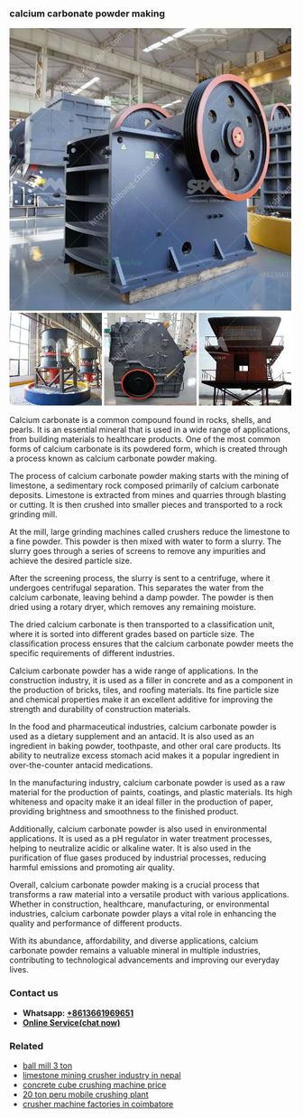 <h3>calcium carbonate powder making</h3><img src='1708332528.jpg' alt=''><p>Calcium carbonate is a common compound found in rocks, shells, and pearls. It is an essential mineral that is used in a wide range of applications, from building materials to healthcare products. One of the most common forms of calcium carbonate is its powdered form, which is created through a process known as calcium carbonate powder making.</p><p>The process of calcium carbonate powder making starts with the mining of limestone, a sedimentary rock composed primarily of calcium carbonate deposits. Limestone is extracted from mines and quarries through blasting or cutting. It is then crushed into smaller pieces and transported to a rock grinding mill.</p><p>At the mill, large grinding machines called crushers reduce the limestone to a fine powder. This powder is then mixed with water to form a slurry. The slurry goes through a series of screens to remove any impurities and achieve the desired particle size.</p><p>After the screening process, the slurry is sent to a centrifuge, where it undergoes centrifugal separation. This separates the water from the calcium carbonate, leaving behind a damp powder. The powder is then dried using a rotary dryer, which removes any remaining moisture.</p><p>The dried calcium carbonate is then transported to a classification unit, where it is sorted into different grades based on particle size. The classification process ensures that the calcium carbonate powder meets the specific requirements of different industries.</p><p>Calcium carbonate powder has a wide range of applications. In the construction industry, it is used as a filler in concrete and as a component in the production of bricks, tiles, and roofing materials. Its fine particle size and chemical properties make it an excellent additive for improving the strength and durability of construction materials.</p><p>In the food and pharmaceutical industries, calcium carbonate powder is used as a dietary supplement and an antacid. It is also used as an ingredient in baking powder, toothpaste, and other oral care products. Its ability to neutralize excess stomach acid makes it a popular ingredient in over-the-counter antacid medications.</p><p>In the manufacturing industry, calcium carbonate powder is used as a raw material for the production of paints, coatings, and plastic materials. Its high whiteness and opacity make it an ideal filler in the production of paper, providing brightness and smoothness to the finished product.</p><p>Additionally, calcium carbonate powder is also used in environmental applications. It is used as a pH regulator in water treatment processes, helping to neutralize acidic or alkaline water. It is also used in the purification of flue gases produced by industrial processes, reducing harmful emissions and promoting air quality.</p><p>Overall, calcium carbonate powder making is a crucial process that transforms a raw material into a versatile product with various applications. Whether in construction, healthcare, manufacturing, or environmental industries, calcium carbonate powder plays a vital role in enhancing the quality and performance of different products.</p><p>With its abundance, affordability, and diverse applications, calcium carbonate powder remains a valuable mineral in multiple industries, contributing to technological advancements and improving our everyday lives.</p><h3>Contact us</h3><ul><li><strong>Whatsapp:&nbsp;<a href="https://wa.me/8613661969651">+8613661969651</a></strong></li><li><a href="https://swt.shibang-china.com/?git&amp;zhl&amp;calcium carbonate powder making"><strong>Online Service(chat now)</strong></a></li></ul><h3>Related</h3><ul><li><a href='ball mill 3 ton.md'>ball mill 3 ton</a></li><li><a href='limestone mining crusher industry in nepal.md'>limestone mining crusher industry in nepal</a></li><li><a href='concrete cube crushing machine price.md'>concrete cube crushing machine price</a></li><li><a href='20 ton peru mobile crushing plant.md'>20 ton peru mobile crushing plant</a></li><li><a href='crusher machine factories in coimbatore.md'>crusher machine factories in coimbatore</a></li></ul>